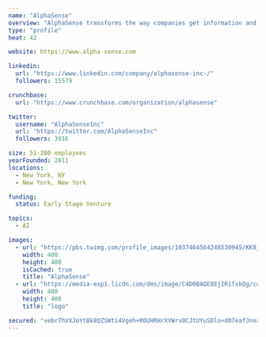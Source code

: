 ```yaml
---
name: "AlphaSense"
overview: "AlphaSense transforms the way companies get information and make critical decisions with its AI-powered market intelligence platform. The company mission is to organize and semantically index global investment and market research data, allowing clients to be more efficient and outdo the competition. Used by the largest and fastest-growing corporations and financial firms worldwide, AlphaSense is headquartered in NYC with offices in London, Helsinki, San Francisco, and Boston."
type: "profile"
heat: 42

website: https://www.alpha-sense.com

linkedin:
  url: "https://www.linkedin.com/company/alphasense-inc-/"
  followers: 15579

crunchbase:
  url: "https://www.crunchbase.com/organization/alphasense"

twitter:
  username: "AlphaSenseInc"
  url: "https://twitter.com/AlphaSenseInc"
  followers: 3916

size: 51-200 employees
yearFounded: 2011
locations:
  - New York, NY
  - New York, New York

funding:
  status: Early Stage Venture

topics:
  - AI

images:
  - url: "https://pbs.twimg.com/profile_images/1037464564248530945/KK8j8zzU_400x400.jpg"
    width: 400
    height: 400
    isCached: true
    title: "AlphaSense"
  - url: "https://media-exp1.licdn.com/dms/image/C4D0BAQE8EjIR1fxkQg/company-logo_200_200/0?e=1594857600&v=beta&t=fsqr-UrRH9igP5totsFjW59kkSqLqqi9oYUcWcTzJGs"
    width: 400
    height: 400
    title: "logo"

secured: "vebr7hVXJoYtBk8QZSWti4Vgeh+R0UHRHrXYWrv0CJtUYuSDlo+d07eafJnnaewLzNYVv/gtgJ3RsMus3P6TrOoUcBr41YjojDvHUQrnNpvdyr74FjxS5OW43BeLyoKZMsz/DAgIOmvTIkHw2KWxnv+ony2/kBLjQIBPcBplx8M7PLFdA2n9h5ovBwMwkLyHKE+GGhBqHNYz70pc8jCkznh5HU5OmkN9d/9U5m3HXf2wf0P0Aq8Eo9nmNqPJJQFL8LtpqtfKsnc5IQo6fWaOBVgIVnu6Q0DBLPy7TiBPGDMgwDGr2yPrUixQiji/CtjraKCmMxGOcMNTVYugaFuYs0LpBpf8v5mK/G34py2OVpLbNUb04oZRqJnQBruqK42A81RU3Wt+tyduIvV+oO91M+FcIgi1oXP2YyknJxUuoAQ=;RFEabFQl46bo/2RSlmwaOw=="
---
```


